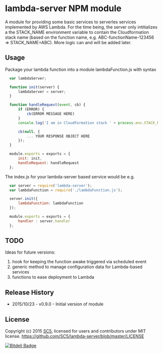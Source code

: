 # lambda-server NPM module

A module for providing some basic services to serverles services implemented by AWS Lambda.
For the time being, the server only intitializes a the STACK_NAME environment variable to contain the Cloudformation stack name (based on the function name, e.g. ABC-functionName-123456 => STACK_NAME=ABC). More logic can and will be added later.

## Usage

Package your lambda function into a module lambdaFunction.js with syntax
```javascript
  var lambdaServer;

  function init(server) {
      lambdaServer = server;
  }

  function handleRequest(event, cb) {
      if (ERROR) {
          cb(ERROR MESSAGE HERE)
      } 
      console.log('I am in CloudFormation stack ' + process.env.STACK_NAME);

      cb(null, {
          ... YOUR RESPONSE OBJECT HERE
      });
  }

  module.exports = exports = {
      init: init,
      handleRequest: handleRequest
  };
```

The index.js for your lambda-server based service would be e.g.

```javascript
  var server = require('lambda-server');
  var lambdaFunction = require('./lambdaFunction.js');

  server.init({
      lambdaFunction: lambdaFunction 
  });

  module.exports = exports = {
      handler : server.handler
  };
```

## TODO

Ideas for future versions:

1. hook for keeping the function awake triggered via scheduled event 
2. generic method to manage configuration data for Lambda-based services 
3. functions to ease deployment to Lambda

## Release History

* 2015/10/23 - v0.9.0 - Initial version of module

## License

Copyright (c) 2015 [SC5](http://sc5.io/), licensed for users and contributors under MIT license.
https://github.com/SC5/lambda-server/blob/master/LICENSE


[![Bitdeli Badge](https://d2weczhvl823v0.cloudfront.net/SC5/lambda-server/trend.png)](https://bitdeli.com/free "Bitdeli Badge")
